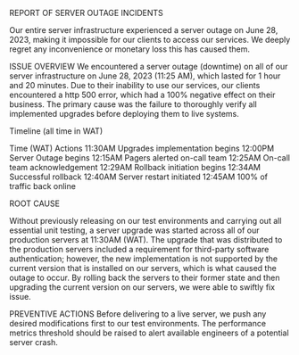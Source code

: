 REPORT OF SERVER OUTAGE INCIDENTS

Our entire server infrastructure experienced a server outage on June 28, 2023, making it impossible for our clients to access our services. 
We deeply regret any inconvenience or monetary loss this has caused them.


ISSUE OVERVIEW
We encountered a server outage (downtime) on all of our server infrastructure on June 28, 2023 (11:25 AM), which lasted for 1 hour and 20 minutes. 
Due to their inability to use our services, our clients encountered a http 500 error, which had a 100% negative effect on their business. 
The primary cause was the failure to thoroughly verify all implemented upgrades before deploying them to live systems.


Timeline (all time in WAT)

Time (WAT)	Actions
11:30AM		Upgrades implementation begins
12:00PM		Server Outage begins
12:15AM		Pagers alerted on-call team
12:25AM		On-call team acknowledgement
12:29AM		Rollback initiation begins
12:34AM		Successful rollback
12:40AM		Server restart initiated
12:45AM		100% of traffic back online


ROOT CAUSE

Without previously releasing on our test environments and carrying out all essential unit testing, 
a server upgrade was started across all of our production servers at 11:30AM (WAT). 
The upgrade that was distributed to the production servers included a requirement for 
third-party software authentication; however, the new implementation is not supported 
by the current version that is installed on our servers, which is what caused the outage 
to occur. By rolling back the servers to their former state and then upgrading the 
current version on our servers, we were able to swiftly fix issue.


PREVENTIVE ACTIONS
Before delivering to a live server, we push any desired modifications first to our test environments.
The performance metrics threshold should be raised to alert available engineers of a potential server crash.
